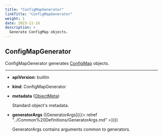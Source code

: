 ```yaml
---
title: "ConfigMapGenerator"
linkTitle: "ConfigMapGenerator"
weight: 1
date: 2023-11-16
description: >
  Generate ConfigMap objects.
---
```


## ConfigMapGenerator
ConfigMapGenerator generates [ConfigMap] objects.

---

* **apiVersion**: builtin
* **kind**: ConfigMapGenerator
* **metadata** ([ObjectMeta](https://kubernetes.io/docs/reference/kubernetes-api/common-definitions/object-meta/#ObjectMeta))

  Standard object's metadata.

* **generatorArgs** ([GeneratorArgs]({{< relref "../Common%20Definitions/GeneratorArgs.md" >}}))

    GeneratorArgs contains arguments common to generators.

[ConfigMap]: https://kubernetes.io/docs/reference/kubernetes-api/config-and-storage-resources/config-map-v1/
